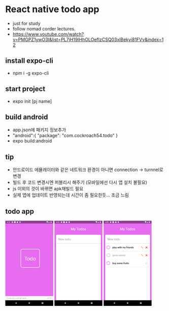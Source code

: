 # React native todo app

- just for study
- follow nomad corder lectures.
- https://www.youtube.com/watch?v=PMGPZ1ywO3I&list=PL7jH19IHhOLOefIzCSQ03xlBekyi81FVv&index=12

## install expo-cli

- npm i -g expo-cli

## start project

- expo init [pj name]
 
## build android

- app.json에 패키지 정보추가
- "android":{
      "package": "com.cockroach54.todo"
    }
- expo build:android

## tip

- 안드로이드 에뮬레이터와 같은 네트워크 환경이 아니면 connection -> turnnel로 변경
- 빌드 후 코드 변경시엔 퍼블리시 해주기 (모바일에선 다시 앱 설치 불필요)
 - js 이외의 것이 바뀌면 apk재빌드 필요
 - 실제 앱에 업데이트 반영되는데 시간이 좀 필요한듯... 조금 느림

## todo app

<div>
  <img src="./forGit/splash.png" style="width:30%">
  <img src="./forGit/home.png" style="width:30%">
  <img src="./forGit/todolist.png" style="width:30%">
</div>
